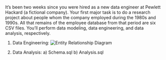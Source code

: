 It’s been two weeks since you were hired as a new data engineer at Pewlett Hackard (a fictional company). Your first major task is to do a research project about people whom the company employed during the 1980s and 1990s. All that remains of the employee database from that period are six CSV files. You’ll perform data modeling, data engineering, and data analysis, respectively.

1. Data Engineering: 
![Entity Relationship Diagram](https://github.com/Elodie0712/sql-challenge/assets/148305373/01d47873-7e0b-40d0-99bb-45100e1d51ad)

2. Data Analysis:
	a)  Schema.sql
	b)  Analysis.sql
  
